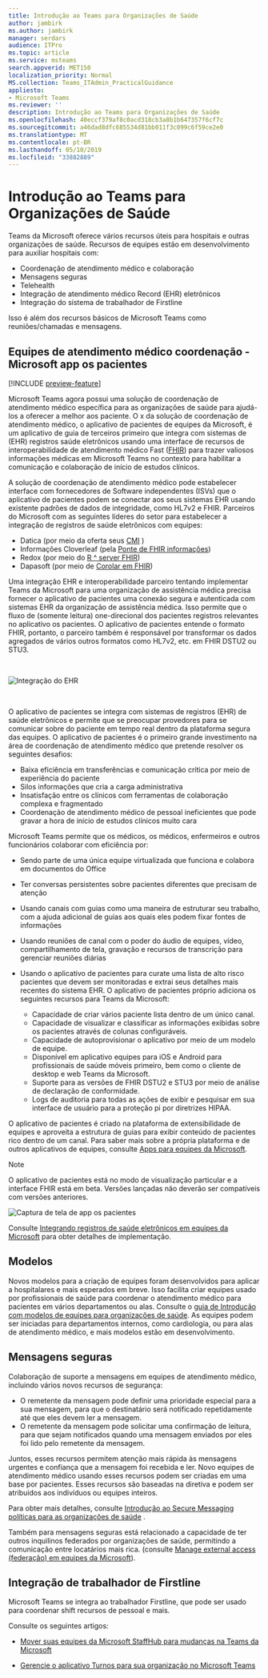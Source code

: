 ```yaml
---
title: Introdução ao Teams para Organizações de Saúde
author: jambirk
ms.author: jambirk
manager: serdars
audience: ITPro
ms.topic: article
ms.service: msteams
search.appverid: MET150
localization_priority: Normal
MS.collection: Teams_ITAdmin_PracticalGuidance
appliesto:
- Microsoft Teams
ms.reviewer: ''
description: Introdução ao Teams para Organizações de Saúde
ms.openlocfilehash: 40eccf379af8c0acd318cb3a8b1b647357f6cf7c
ms.sourcegitcommit: a46dad8dfc685534d81bb011f3c099c6f59ce2e0
ms.translationtype: MT
ms.contentlocale: pt-BR
ms.lasthandoff: 05/10/2019
ms.locfileid: "33882889"
---
```

# <a name="get-started-with-teams-for-healthcare-organizations"></a>Introdução ao Teams para Organizações de Saúde

Teams da Microsoft oferece vários recursos úteis para hospitais e outras organizações de saúde. Recursos de equipes estão em desenvolvimento para auxiliar hospitais com:

- Coordenação de atendimento médico e colaboração
- Mensagens seguras
- Telehealth
- Integração de atendimento médico Record (EHR) eletrônicos 
- Integração do sistema de trabalhador de Firstline 

Isso é além dos recursos básicos de Microsoft Teams como reuniões/chamadas e mensagens. 

## <a name="care-coordination---microsoft-teams-patients-app"></a>Equipes de atendimento médico coordenação - Microsoft app os pacientes

[!INCLUDE [preview-feature](../../includes/preview-feature.md)]

Microsoft Teams agora possui uma solução de coordenação de atendimento médico específica para as organizações de saúde para ajudá-los a oferecer a melhor aos paciente. O x da solução de coordenação de atendimento médico, o aplicativo de pacientes de equipes da Microsoft, é um aplicativo de guia de terceiros primeiro que integra com sistemas de (EHR) registros saúde eletrônicos usando uma interface de recursos de interoperabilidade de atendimento médico Fast ([FHIR](https://www.hl7.org/fhir/)) para trazer valiosos informações médicas em Microsoft Teams no contexto para habilitar a comunicação e colaboração de início de estudos clínicos.  

A solução de coordenação de atendimento médico pode estabelecer interface com fornecedores de Software independentes (ISVs) que o aplicativo de pacientes podem se conectar aos seus sistemas EHR usando existente padrões de dados de integridade, como HL7v2 e FHIR. Parceiros do Microsoft com as seguintes líderes do setor para estabelecer a integração de registros de saúde eletrônicos com equipes:

- Datica (por meio da oferta seus [CMI](https://datica.com/compliant-managed-integration/) )
- Informações Cloverleaf (pela [Ponte de FHIR informações](https://pages.infor.com/hcl-infor-fhir-bridge-brochure.html))
- Redox (por meio do [R ^ server FHIR](https://www.redoxengine.com/fhir/))
- Dapasoft (por meio de [Corolar em FHIR](https://www.dapasoft.com/corolar-fhir-server-for-microsoft-teams/))

Uma integração EHR e interoperabilidade parceiro tentando implementar Teams da Microsoft para uma organização de assistência médica precisa fornecer o aplicativo de pacientes uma conexão segura e autenticada com sistemas EHR da organização de assistência médica. Isso permite que o fluxo de (somente leitura) one-direcional dos pacientes registros relevantes no aplicativo os pacientes. O aplicativo de pacientes entende o formato FHIR, portanto, o parceiro também é responsável por transformar os dados agregados de vários outros formatos como HL7v2, etc. em FHIR DSTU2 ou STU3.

<br>

![Integração do EHR](../../media/ehr-1.png)

<br>

O aplicativo de pacientes se integra com sistemas de registros (EHR) de saúde eletrônicos e permite que se preocupar provedores para se comunicar sobre do paciente em tempo real dentro da plataforma segura das equipes. O aplicativo de pacientes é o primeiro grande investimento na área de coordenação de atendimento médico que pretende resolver os seguintes desafios:

- Baixa eficiência em transferências e comunicação crítica por meio de experiência do paciente
- Silos informações que cria a carga administrativa
- Insatisfação entre os clínicos com ferramentas de colaboração complexa e fragmentado
- Coordenação de atendimento médico de pessoal ineficientes que pode gravar a hora de início de estudos clínicos muito cara

Microsoft Teams permite que os médicos, os médicos, enfermeiros e outros funcionários colaborar com eficiência por:

- Sendo parte de uma única equipe virtualizada que funciona e colabora em documentos do Office
- Ter conversas persistentes sobre pacientes diferentes que precisam de atenção
- Usando canais com guias como uma maneira de estruturar seu trabalho, com a ajuda adicional de guias aos quais eles podem fixar fontes de informações
- Usando reuniões de canal com o poder do áudio de equipes, vídeo, compartilhamento de tela, gravação e recursos de transcrição para gerenciar reuniões diárias
- Usando o aplicativo de pacientes para curate uma lista de alto risco pacientes que devem ser monitoradas e extrai seus detalhes mais recentes do sistema EHR. O aplicativo de pacientes próprio adiciona os seguintes recursos para Teams da Microsoft:

    - Capacidade de criar vários paciente lista dentro de um único canal.
    - Capacidade de visualizar e classificar as informações exibidas sobre os pacientes através de colunas configuráveis.
    - Capacidade de autoprovisionar o aplicativo por meio de um modelo de equipe.
    - Disponível em aplicativo equipes para iOS e Android para profissionais de saúde móveis primeiro, bem como o cliente de desktop e web Teams da Microsoft.
    - Suporte para as versões de FHIR DSTU2 e STU3 por meio de análise de declaração de conformidade.
    - Logs de auditoria para todas as ações de exibir e pesquisar em sua interface de usuário para a proteção pi por diretrizes HIPAA.

O aplicativo de pacientes é criado na plataforma de extensibilidade de equipes e aproveita a estrutura de guias para exibir conteúdo de pacientes rico dentro de um canal. Para saber mais sobre a própria plataforma e de outros aplicativos de equipes, consulte [Apps para equipes da Microsoft](/microsoftteams/platform/concepts/apps/apps-overview).  

> [!NOTE]
> O aplicativo de pacientes está no modo de visualização particular e a interface FHIR está em beta. Versões lançadas não deverão ser compatíveis com versões anteriores.

![Captura de tela de app os pacientes](../../media/ehr-2.png)

Consulte [Integrando registros de saúde eletrônicos em equipes da Microsoft](patients-app.md) para obter detalhes de implementação.

## <a name="templates"></a>Modelos

Novos modelos para a criação de equipes foram desenvolvidos para aplicar a hospitalares e mais esperados em breve. Isso facilita criar equipes usado por profissionais de saúde para coordenar o atendimento médico para pacientes em vários departamentos ou alas. Consulte o [guia de Introdução com modelos de equipes para organizações de saúde](healthcare-templates.md). As equipes podem ser iniciadas para departamentos internos, como cardiologia, ou para alas de atendimento médico, e mais modelos estão em desenvolvimento.

## <a name="secure-messaging"></a>Mensagens seguras

Colaboração de suporte a mensagens em equipes de atendimento médico, incluindo vários novos recursos de segurança:

- O remetente da mensagem pode definir uma prioridade especial para a sua mensagem, para que o destinatário será notificado repetidamente até que eles devem ler a mensagem.
- O remetente da mensagem pode solicitar uma confirmação de leitura, para que sejam notificados quando uma mensagem enviados por eles foi lido pelo remetente da mensagem.


Juntos, esses recursos permitem atenção mais rápida às mensagens urgentes e confiança que a mensagem foi recebida e ler. Novo equipes de atendimento médico usando esses recursos podem ser criadas em uma base por pacientes. Esses recursos são baseadas na diretiva e podem ser atribuídos aos indivíduos ou equipes inteiros.

Para obter mais detalhes, consulte [Introdução ao Secure Messaging políticas para as organizações de saúde](messaging-policies-hc.md) .

Também para mensagens seguras está relacionado a capacidade de ter outros inquilinos federados por organizações de saúde, permitindo a comunicação entre locatários mais rica. (consulte [Manage external access (federação) em equipes da Microsoft](../../manage-external-access.md)).

## <a name="firstline-worker-integration"></a>Integração de trabalhador de Firstline

Microsoft Teams se integra ao trabalhador Firstline, que pode ser usado para coordenar shift recursos de pessoal e mais.

 Consulte os seguintes artigos:

- [Mover suas equipes da Microsoft StaffHub para mudanças na Teams da Microsoft](../shifts/move-staffhub-teams-to-shifts-in-teams.md)

- [Gerencie o aplicativo Turnos para sua organização no Microsoft Teams](../shifts/manage-the-shifts-app-for-your-organization-in-teams.md)
